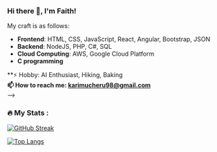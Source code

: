 ### Hi there 👋, I'm Faith!

<!--
**KariMucheru/KariMucheru** is a ✨ _special_ ✨ repository because its `README.md` (this file) appears on your GitHub profile.
<p align="right"><img src="https://visitor-badge.laobi.icu/badge?page_id=marthamwangi" alt="visitor badge"/></p>
<!-- 
A Software Developer with industry experience building web application used by thousands of people. Specializing in Frontend development technologies. Professional experience working with React Js, Python and Typecsript.  -->

My craft is as follows:
* **Frontend**: HTML, CSS, JavaScript, React, Angular, Bootstrap, JSON
* **Backend**: NodeJS, PHP, C#, SQL
* **Cloud Computing**: AWS, Google Cloud Platform
* **C programming**


**⚡ Hobby: AI Enthusiast, Hiking, Baking <br/>
**📫 How to reach me: karimucheru98@gmail.com**<br/>
-->

### :fire: My Stats :


[![GitHub Streak](http://github-readme-streak-stats.herokuapp.com?user=KariMucheru&theme=prussian&hide_border=true)](https://git.io/streak-stats)

[![Top Langs](https://github-readme-stats.vercel.app/api/top-langs/?username=KariMucheru)](https://github.com/anuraghazra/github-readme-stats)
